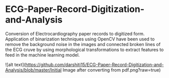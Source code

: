 # ECG-Paper-Record-Digitization-and-Analysis
Conversion of Electrocardiography paper records to digitized form. Application of binarization techniques using OpenCV have been used to remove the background noise in the images and connected broken lines of the ECG cruve by using morphological transformations to extract features to feed in the machine learning model.

![alt text](https://github.com/darshitj15/ECG-Paper-Record-Digitization-and-Analysis/blob/master/Initial Image after converting from pdf.png?raw=true)



